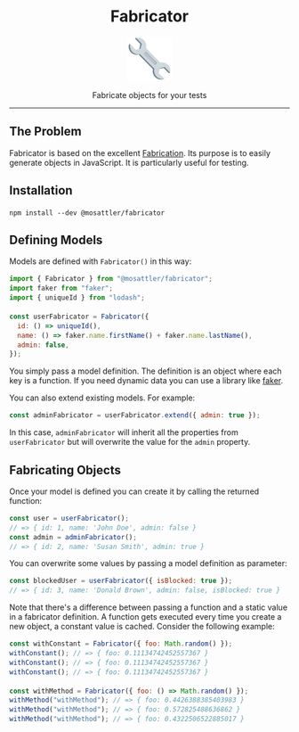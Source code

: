 <div align="center">
<h1>Fabricator</h1>

<a href="https://www.emojione.com/emoji/1f527">
<img height="80" width="80" alt="wrench" src="https://raw.githubusercontent.com/MoSattler/fabricator/master/other/wrench.png" />
</a>

<p>Fabricate objects for your tests</p>
</div>
<hr />

## The Problem

Fabricator is based on the excellent
[Fabrication](https://www.fabricationgem.org/). Its purpose is to easily
generate objects in JavaScript. It is particularly useful for testing.

## Installation

`npm install --dev @mosattler/fabricator`

## Defining Models

Models are defined with `Fabricator()` in this way:

```js
import { Fabricator } from "@mosattler/fabricator";
import faker from "faker";
import { uniqueId } from "lodash";

const userFabricator = Fabricator({
  id: () => uniqueId(),
  name: () => faker.name.firstName() + faker.name.lastName(),
  admin: false,
});
```

You simply pass a model definition. The definition is an object where each key
is a function. If you need dynamic data you can use a
library like [faker](https://www.npmjs.com/package/faker).

You can also extend existing models. For example:

```js
const adminFabricator = userFabricator.extend({ admin: true });
```

In this case, `adminFabricator` will inherit all the properties from
`userFabricator` but will overwrite the value for the `admin` property.

## Fabricating Objects

Once your model is defined you can create it by calling the returned function:

```js
const user = userFabricator();
// => { id: 1, name: 'John Doe', admin: false }
const admin = adminFabricator();
// => { id: 2, name: 'Susan Smith', admin: true }
```

You can overwrite some values by passing a model definition as parameter:

```js
const blockedUser = userFabricator({ isBlocked: true });
// => { id: 3, name: 'Donald Brown', admin: false, isBlocked: true }
```

Note that there's a difference between passing a function and a static value in
a fabricator definition. A function gets executed every time you create a new
object, a constant value is cached. Consider the following example:

```js
const withConstant = Fabricator({ foo: Math.random() });
withConstant(); // => { foo: 0.11134742452557367 }
withConstant(); // => { foo: 0.11134742452557367 }
withConstant(); // => { foo: 0.11134742452557367 }

const withMethod = Fabricator({ foo: () => Math.random() });
withMethod("withMethod"); // => { foo: 0.4426388385403983 }
withMethod("withMethod"); // => { foo: 0.572825488636862 }
withMethod("withMethod"); // => { foo: 0.4322506522885017 }
```
